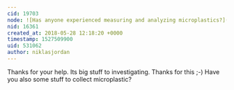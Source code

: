 ```yaml
---
cid: 19703
node: ![Has anyone experienced measuring and analyzing microplastics?](../notes/niklasjordan/05-17-2018/has-anyone-experienced-measuring-and-analyzing-microplastics)
nid: 16361
created_at: 2018-05-28 12:18:20 +0000
timestamp: 1527509900
uid: 531062
author: niklasjordan
---
```


Thanks for your help. Its big stuff to investigating. Thanks for this ;-) Have you also some stuff to collect microplastic?